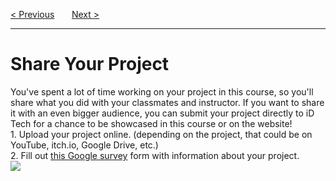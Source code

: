 <a href="/v3/Optional-CIFAR-Data/Test-Your-CIFAR-Network.md">&lt; Previous</a>
&nbsp;&nbsp;&nbsp;&nbsp;&nbsp;
<a href="/v3/Wrap-Up/Resources.md">Next &gt;</a>
<hr>
<h1>Share Your Project</h1>
You've spent a lot of time working on your project in this course, so you'll share what you did with your classmates and instructor. If you want to share it with an even bigger audience, you can submit your project directly to iD Tech for a chance to be showcased in this course or on the website!
<br>
1. Upload your project online. (depending on the project, that could be on YouTube, itch.io, Google Drive, etc.)
<br>
2. Fill out <a href="https://forms.gle/YmUDZBAad1uQhYJy6">this Google survey</a> form with information about your project.
<br>
<img src="https://i.imgur.com/ZFBRWcM.jpg">
